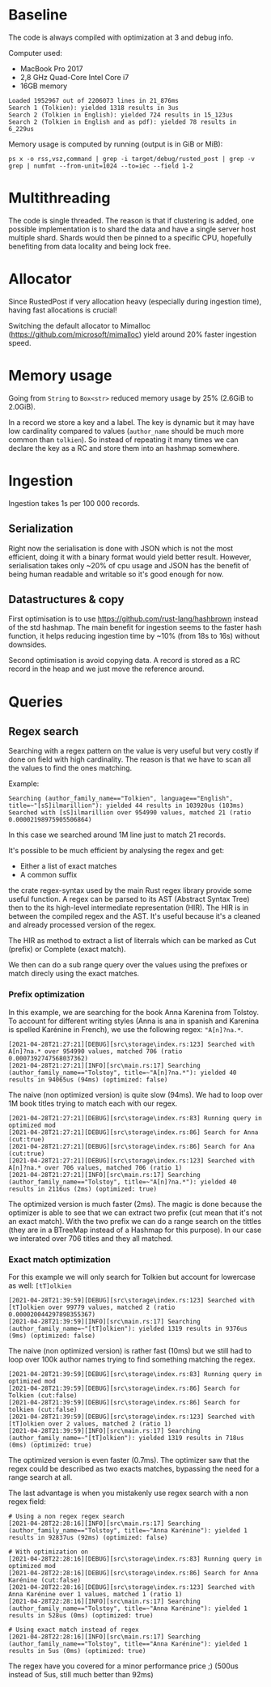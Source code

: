 #  Baseline

The code is always compiled with optimization at 3 and debug info.

Computer used:
* MacBook Pro 2017
* 2,8 GHz Quad-Core Intel Core i7
* 16GB memory

```
Loaded 1952967 out of 2206073 lines in 21_876ms
Search 1 (Tolkien): yielded 1318 results in 3us
Search 2 (Tolkien in English): yielded 724 results in 15_123us
Search 2 (Tolkien in English and as pdf): yielded 78 results in 6_229us
```

Memory usage is computed by running (output is in GiB or MiB):
```
ps x -o rss,vsz,command | grep -i target/debug/rusted_post | grep -v grep | numfmt --from-unit=1024 --to=iec --field 1-2
```

# Multithreading

The code is single threaded. The reason is that if clustering is added, one
possible implementation is to shard the data and have a single server host
multiple shard. Shards would then be pinned to a specific CPU, hopefully 
benefiting from data locality and being lock free.

# Allocator

Since RustedPost if very allocation heavy (especially during ingestion time), having
fast allocations is crucial!

Switching the default allocator to Mimalloc (https://github.com/microsoft/mimalloc)
yield around 20% faster ingestion speed.


# Memory usage

Going from `String` to `Box<str>` reduced memory usage by 25% (2.6GiB to 2.0GiB).

In a record we store a key and a label. The key is dynamic but it may have low cardinality compared
to values (`author_name` should be much more common than `tolkien`). So instead of repeating
it many times we can declare the key as a RC and store them into an hashmap somewhere.

# Ingestion

Ingestion takes 1s per 100 000 records. 

## Serialization

Right now the serialisation is done with
JSON which is not the most efficient, doing it with a binary format would yield better result.
However, serialisation takes only ~20% of cpu usage and JSON has the benefit of being human
readable and writable so it's good enough for now.

## Datastructures & copy

First optimisation is to use https://github.com/rust-lang/hashbrown instead of the std hashmap.
The main benefit for ingestion seems to the faster hash function, it helps reducing ingestion time
by ~10% (from 18s to 16s) without downsides.

Second optimisation is avoid copying data. A record is stored as a RC record in the heap and we
just move the reference around.

# Queries

## Regex search

Searching with a regex pattern on the value is very useful but very costly if done on field with
high cardinality. The reason is that we have to scan all the values to find the ones matching.

Example:
```
Searching (author_family_name=="Tolkien", language=="English", title=~"[sS]ilmarillion"): yielded 44 results in 103920us (103ms)
Searched with [sS]ilmarillion over 954990 values, matched 21 (ratio 0.00002198975905506864)
```

In this case we searched around 1M line just to match 21 records.

It's possible to be much efficient by analysing the regex and get:
- Either a list of exact matches
- A common suffix

the crate regex-syntax used by the main Rust regex library provide some useful function. A regex can be parsed to its AST
(Abstract Syntax Tree) then to the its high-level intermediate representation (HIR). The HIR is in between the compiled
regex and the AST. It's useful because it's a cleaned and already processed version of the regex.

The HIR as method to extract a list of literrals which can be marked as Cut (prefix) or Complete (exact match).

We then can do a sub range query over the values using the prefixes or match direcly using the exact matches.

### Prefix optimization

In this example, we are searching for the book Anna Karenina from Tolstoy. To account for different writing styles (Anna is ana
in spanish and Karenina is spelled Karénine in French), we use the following regex: `"A[n]?na.*`.


```
[2021-04-28T21:27:21][DEBUG][src\storage\index.rs:123] Searched with A[n]?na.* over 954990 values, matched 706 (ratio 0.0007392747568037362)
[2021-04-28T21:27:21][INFO][src\main.rs:17] Searching (author_family_name=="Tolstoy", title=~"A[n]?na.*"): yielded 40 results in 94065us (94ms) (optimized: false)
```

The naive (non optimized version) is quite slow (94ms). We had to loop over 1M book titles trying to match each with our regex.

```
[2021-04-28T21:27:21][DEBUG][src\storage\index.rs:83] Running query in optimized mod
[2021-04-28T21:27:21][DEBUG][src\storage\index.rs:86] Search for Anna (cut:true)
[2021-04-28T21:27:21][DEBUG][src\storage\index.rs:86] Search for Ana (cut:true)
[2021-04-28T21:27:21][DEBUG][src\storage\index.rs:123] Searched with A[n]?na.* over 706 values, matched 706 (ratio 1)
[2021-04-28T21:27:21][INFO][src\main.rs:17] Searching (author_family_name=="Tolstoy", title=~"A[n]?na.*"): yielded 40 results in 2116us (2ms) (optimized: true)
```

The optimized version is much faster (2ms). The magic is done because the optimizer is able to see that we can extract
two prefix (cut mean that it's not an exact match). With the two prefix we can do a range search on the tittles (they
are in a BTreeMap instead of a Hashmap for this purpose). In our case we interated over 706 titles and they all matched.

### Exact match optimization

For this example we will only search for Tolkien but account for lowercase as well: `[tT]olkien`


```
[2021-04-28T21:39:59][DEBUG][src\storage\index.rs:123] Searched with [tT]olkien over 99779 values, matched 2 (ratio 0.000020044297898355367)
[2021-04-28T21:39:59][INFO][src\main.rs:17] Searching (author_family_name=~"[tT]olkien"): yielded 1319 results in 9376us (9ms) (optimized: false)
```

The naive (non optimized version) is rather fast (10ms) but we still had to loop over 100k author names trying
to find something matching the regex.

```
[2021-04-28T21:39:59][DEBUG][src\storage\index.rs:83] Running query in optimized mod
[2021-04-28T21:39:59][DEBUG][src\storage\index.rs:86] Search for Tolkien (cut:false)
[2021-04-28T21:39:59][DEBUG][src\storage\index.rs:86] Search for tolkien (cut:false)
[2021-04-28T21:39:59][DEBUG][src\storage\index.rs:123] Searched with [tT]olkien over 2 values, matched 2 (ratio 1)
[2021-04-28T21:39:59][INFO][src\main.rs:17] Searching (author_family_name=~"[tT]olkien"): yielded 1319 results in 718us (0ms) (optimized: true)
```

The optimized version is even faster (0.7ms). The optimizer saw that the regex could be described
as two exacts matches, bypassing the need for a range search at all.

The last advantage is when you mistakenly use regex search with a non regex field:
```
# Using a non regex regex search
[2021-04-28T22:28:16][INFO][src\main.rs:17] Searching (author_family_name=="Tolstoy", title=~"Anna Karénine"): yielded 1 results in 92837us (92ms) (optimized: false)

# With optimization on
[2021-04-28T22:28:16][DEBUG][src\storage\index.rs:83] Running query in optimized mod
[2021-04-28T22:28:16][DEBUG][src\storage\index.rs:86] Search for Anna Karénine (cut:false)
[2021-04-28T22:28:16][DEBUG][src\storage\index.rs:123] Searched with Anna Karénine over 1 values, matched 1 (ratio 1)
[2021-04-28T22:28:16][INFO][src\main.rs:17] Searching (author_family_name=="Tolstoy", title=~"Anna Karénine"): yielded 1 results in 528us (0ms) (optimized: true)

# Using exact match instead of regex
[2021-04-28T22:28:16][INFO][src\main.rs:17] Searching (author_family_name=="Tolstoy", title=="Anna Karénine"): yielded 1 results in 5us (0ms) (optimized: true)
```

The regex have you covered for a minor performance price ;) (500us instead of 5us, still much better than 92ms)
